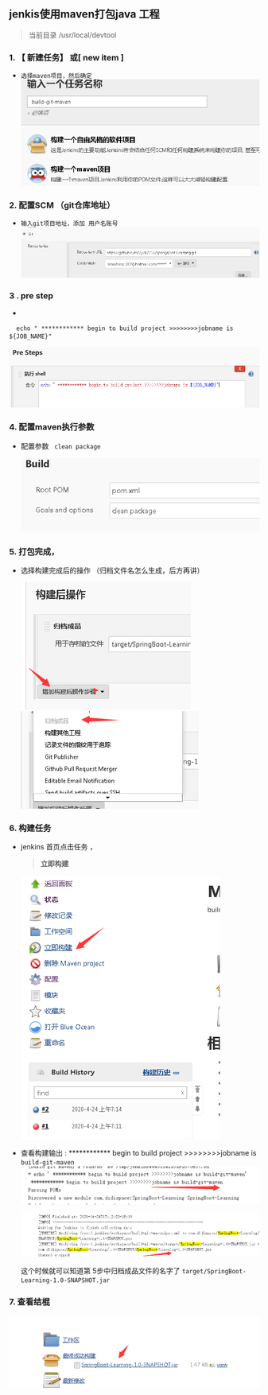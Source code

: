 
##    jenkis使用maven打包java 工程
>  当前目录 /usr/local/devtool

### 1.  【 新建任务】 或[ new item ] 
-   `选择maven项目，然后确定`
   ![下载包](1.png)

### 2. 配置SCM （git仓库地址）
    
-  `输入git项目地址，添加 用户名账号` 
  ![下载包](00.png)


### 3 . pre step
-    
```shell script
  echo " ************ begin to build project >>>>>>>>jobname is ${JOB_NAME}"
``` 

  ![下载包](2.png)


### 4. 配置maven执行参数  

- 配置参数    ` clean package`  

    ![下载包](3.png)
 

### 5. 打包完成， 
    
- 选择构建完成后的操作  （归档文件名怎么生成，后方再讲）

   ![下载包](6.1.png)
   ![下载包](6.2.png)
    

### 6. 构建任务
 
- jenkins 首页点击任务 ，
    > **立即构建**
  
   ![下载包](7.png)
   
- 查看构建输出 :
     ************ begin to build project >>>>>>>>jobname is `build-git-maven`
     ![下载包](5.png)

     ![下载包](8.png)
   
   这个时候就可以知道第 5步中归档成品文件的名字了 `target/SpringBoot-Learning-1.0-SNAPSHOT.jar`

### 7. 查看结棍 
  ![下载包](9.png)
   